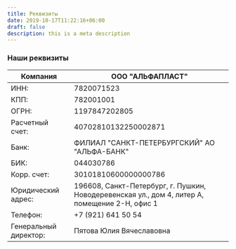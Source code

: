 ```yaml
---
title: Реквизиты
date: 2019-10-17T11:22:16+06:00
draft: false
description: this is a meta description
---
```

### Наши реквизиты

| Компания              | ООО "АЛЬФАПЛАСТ"                                                                               |
| --------------------- | ---------------------------------------------------------------------------------------------- |
| ИНН:                  | 7820071523                                                                                     |
| КПП:                  | 782001001                                                                                      |
| ОГРН:                 | 1197847202805                                                                                  |
| Расчетный счет:       | 40702810132250002871                                                                           |
| Банк:                 | ФИЛИАЛ "САНКТ-ПЕТЕРБУРГСКИЙ" АО "АЛЬФА-БАНК"                                                   |
| БИК:                  | 044030786                                                                                      |
| Корр. счет:           | 30101810600000000786                                                                           |
| Юридический адрес:    | 196608, Санкт-Петербург, г. Пушкин, Новодеревенская ул., дом 4, литер А, помещение 2-Н, офис 1 |
| Телефон:              | +7 (921) 641 50 54                                                                             |
| Генеральный директор: | Пятова Юлия Вячеславовна                                                                       |